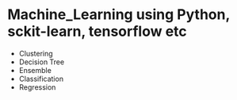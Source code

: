 # Machine_Learning using Python, sckit-learn, tensorflow etc
- Clustering
- Decision Tree
- Ensemble
- Classification
- Regression
